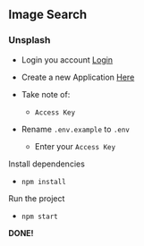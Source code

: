 ## Image Search

### Unsplash

* Login you account [Login](https://unsplash.com/login)

* Create a new Application [Here](https://unsplash.com/oauth/applications)

* Take note of:
    * `Access Key`

* Rename `.env.example` to `.env`
    * Enter your `Access Key`

Install dependencies
* `npm install`

Run the project
* `npm start`

**DONE!**